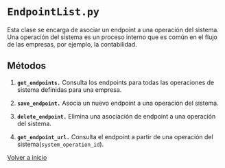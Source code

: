 # `EndpointList.py`

Esta clase se encarga de asociar un endpoint a una operación del sistema. Una operación del sistema es un proceso interno que es común en el flujo de las empresas, por ejemplo, la contabilidad.

## Métodos

1. **`get_endpoints.`** Consulta los endpoints para todas las operaciones de sistema definidas para una empresa.

2. **`save_endpoint.`** Asocia un nuevo endpoint a una operación del sistema.

3. **`delete_endpoint.`** Elimina una asociación de endpoint a una operación del sistema.

4. **`get_endpoint_url.`** Consulta el endpoint a partir de una operación del sistema(`system_operation_id`).

[Volver a inicio](Repositorio%20de%20utilidades.md)